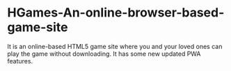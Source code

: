 # HGames-An-online-browser-based-game-site
It is an online-based HTML5 game site where you and your loved ones can play the game without downloading. It has some new updated PWA features.
